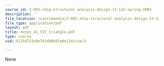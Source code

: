 ```yaml
---
course_id: 2-082-ship-structural-analysis-design-13-122-spring-2003
description: ''
file_location: /coursemedia/2-082-ship-structural-analysis-design-13-122-spring-2003/b225d721e9e781d80681e0e1341c3ac3_notes_41_CST_triangle.pdf
file_type: application/pdf
layout: pdf
title: notes_41_CST_triangle.pdf
type: course
uid: b225d721e9e781d80681e0e1341c3ac3

---
```

None